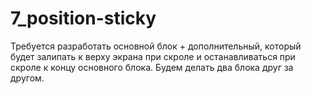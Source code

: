 # 7_position-sticky
Требуется разработать основной блок + дополнительный, который будет залипать к верху экрана при скроле и останавливаться при скроле к концу основного блока. Будем делать два блока друг за другом.